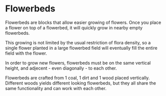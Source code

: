 # Flowerbeds
Flowerbeds are blocks that allow easier growing of flowers.
Once you place a flower on top of a flowerbed, it will quickly grow in nearby empty flowerbeds.

This growing is not limited by the usual restriction of flora density, so a single flower planted in a large flowerbed field will eventually fill the entire field with the flower.

In order to grow new flowers, flowerbeds must be on the same vertical height, and adjecent - even diagonally - to each other.

Flowerbeds are crafted from 1 coal, 1 dirt and 1 wood placed vertically. Different woods yields different looking flowerbeds, but they all share the same functionality and can work with each other.